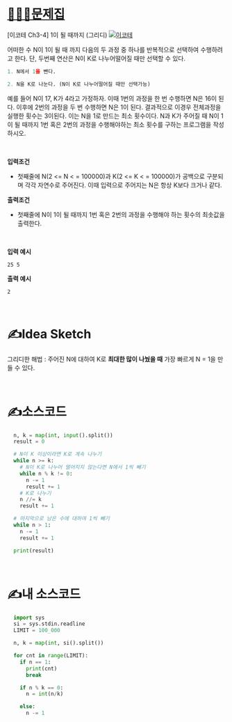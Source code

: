 # [👩🏻‍💻문제집](http://www.kyobobook.co.kr/product/detailViewKor.laf?ejkGb=KOR&mallGb=KOR&barcode=9791162243077)

[이코테 Ch3-4] 1이 될 때까지 (그리디)
[![이코테](ndb.png)](http://www.kyobobook.co.kr/product/detailViewKor.laf?ejkGb=KOR&mallGb=KOR&barcode=9791162243077)

어떠한 수 N이 1이 될 때 까지 다음의 두 과정 중 하나를 반복적으로 선택하여 수행하려고 한다.
단, 두번째 연산은 N이 K로 나누어떨어질 때만 선택할 수 있다.

```Python
1. N에서 1을 뺀다. 
```

```Python
2. N을 K로 나눈다. (N이 K로 나누어떨어질 때만 선택가능)
```

예를 들어 N이 17, K가 4라고 가정하자. 이때 1번의 과정을 한 번 수행하면 N은 16이 된다.
이후에 2번의 과정을 두 번 수행하면 N은 1이 된다. 결과적으로 이경우 전체과정을 실행한 횟수는 3이된다. 이는 N을 1로 만드는 최소 횟수이다.
N과 K가 주어질 때 N이 1이 될 때까지 1번 혹은 2번의 과정을 수행해야하는 최소 횟수를 구하는 프로그램을 작성하시오.

<br>

**입력조건**
- 첫째줄에 N(2 <= N < = 100000)과 K(2 <= K < = 100000)가 공백으로 구분되며 각각 자연수로 주어진다. 이때 입력으로 주어지는 N은 항상 K보다 크거나 같다.

**출력조건**
- 첫째줄에 N이 1이 될 때까지 1번 혹은 2번의 과정을 수행해야 하는 횟수의 최솟값을 출력한다.

<br>

**입력 예시**
```
25 5
```

**출력 예시**
```
2
```

<br >

# ✍️Idea Sketch

그리디한 해법 : 주어진 N에 대하여 K로 **최대한 많이 나눴을 때** 가장 빠르게 N = 1을 만들 수 있다.


<br >

# ✍️소스코드

```Python
  n, k = map(int, input().split())
  result = 0

  # N이 K 이상이라면 K로 계속 나누기
  while n >= k:
    # N이 K로 나누어 떨어지지 않는다면 N에서 1씩 빼기
    while n % k != 0:
      n -= 1
      result += 1
    # K로 나누기
    n //= k
    result += 1

  # 마지막으로 남은 수에 대하여 1씩 빼기
  while n > 1:
    n -= 1
    result += 1

  print(result)
```

<br >

# ✍️내 소스코드

```Python
  import sys
  si = sys.stdin.readline
  LIMIT = 100_000

  n, k = map(int, si().split())

  for cnt in range(LIMIT):
    if n == 1:
      print(cnt)
      break

    if n % k == 0:
      n = int(n/k)

    else:
      n -= 1
```
